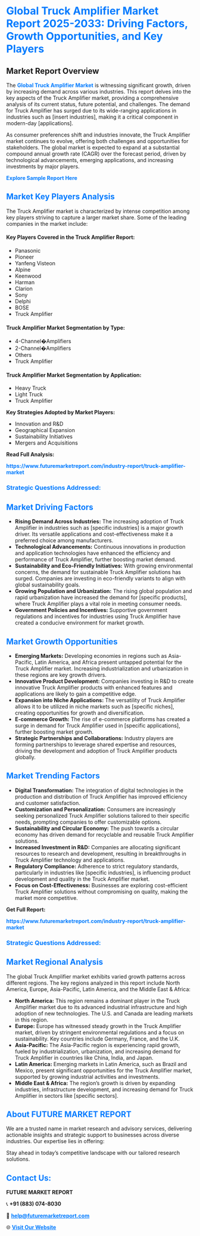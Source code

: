 <h1 style="color: #007BFF;">Global Truck Amplifier Market Report 2025-2033: Driving Factors, Growth Opportunities, and Key Players</h1>

<section id="overview">
<h2>Market Report Overview</h2>
<p>The <a href="https://www.futuremarketreport.com/industry-report/truck-amplifier-market" style="color: #007BFF; text-decoration: none;"><strong>Global Truck Amplifier Market</strong></a> is witnessing significant growth, driven by increasing demand across various industries. This report delves into the key aspects of the Truck Amplifier market, providing a comprehensive analysis of its current status, future potential, and challenges. The demand for Truck Amplifier has surged due to its wide-ranging applications in industries such as [insert industries], making it a critical component in modern-day [applications].</p>
<p>As consumer preferences shift and industries innovate, the Truck Amplifier market continues to evolve, offering both challenges and opportunities for stakeholders. The global market is expected to expand at a substantial compound annual growth rate (CAGR) over the forecast period, driven by technological advancements, emerging applications, and increasing investments by major players.</p>
</section>

<section id="overview">
<p><a href="https://www.futuremarketreport.com/request-sample/reportId=101156" style="color: #007BFF; text-decoration: none;"><strong>Explore Sample Report Here</strong></a></p>
</section>

<section id="key-players">
<h2 style="color: #007BFF;">Market Key Players Analysis</h2>
<p>The Truck Amplifier market is characterized by intense competition among key players striving to capture a larger market share. Some of the leading companies in the market include:</p>
<h4>Key Players Covered in the Truck Amplifier Report:</h4>
<ul><li>Panasonic</li><li>Pioneer</li><li>Yanfeng Visteon</li><li>Alpine</li><li>Keenwood</li><li>Harman</li><li>Clarion</li><li>Sony</li><li>Delphi</li><li>BOSE</li><li>Truck Amplifier</li></ul>
<h4>Truck Amplifier Market Segmentation by Type:</h4>
<ul><li>4-Channel�Amplifiers</li><li>2-Channel�Amplifiers</li><li>Others</li><li>Truck Amplifier</li></ul>

<h4>Truck Amplifier Market Segmentation by Application:</h4>
<ul><li>Heavy Truck</li><li>Light Truck</li><li>Truck Amplifier</li></ul>
<p><strong>Key Strategies Adopted by Market Players:</strong></p>
<ul>
<li>Innovation and R&D</li>
<li>Geographical Expansion</li>
<li>Sustainability Initiatives</li>
<li>Mergers and Acquisitions</li>
</ul>
</section>

<section>
<p><strong>Read Full Analysis: </strong></p><a href="https://www.futuremarketreport.com/industry-report/truck-amplifier-market" style="color: #007BFF; text-decoration: none;"><strong>https://www.futuremarketreport.com/industry-report/truck-amplifier-market</strong></a>
<h3 style="color: #007BFF;">Strategic Questions Addressed:</h3>
</section>

<section id="driving-factors">
<h2 style="color: #007BFF;">Market Driving Factors</h2>
<ul>
<li><strong>Rising Demand Across Industries:</strong> The increasing adoption of Truck Amplifier in industries such as [specific industries] is a major growth driver. Its versatile applications and cost-effectiveness make it a preferred choice among manufacturers.</li>
<li><strong>Technological Advancements:</strong> Continuous innovations in production and application technologies have enhanced the efficiency and performance of Truck Amplifier, further boosting market demand.</li>
<li><strong>Sustainability and Eco-Friendly Initiatives:</strong> With growing environmental concerns, the demand for sustainable Truck Amplifier solutions has surged. Companies are investing in eco-friendly variants to align with global sustainability goals.</li>
<li><strong>Growing Population and Urbanization:</strong> The rising global population and rapid urbanization have increased the demand for [specific products], where Truck Amplifier plays a vital role in meeting consumer needs.</li>
<li><strong>Government Policies and Incentives:</strong> Supportive government regulations and incentives for industries using Truck Amplifier have created a conducive environment for market growth.</li>
</ul>
</section>

<section id="growth-opportunities">
<h2 style="color: #007BFF;">Market Growth Opportunities</h2>
<ul>
<li><strong>Emerging Markets:</strong> Developing economies in regions such as Asia-Pacific, Latin America, and Africa present untapped potential for the Truck Amplifier market. Increasing industrialization and urbanization in these regions are key growth drivers.</li>
<li><strong>Innovative Product Development:</strong> Companies investing in R&D to create innovative Truck Amplifier products with enhanced features and applications are likely to gain a competitive edge.</li>
<li><strong>Expansion into Niche Applications:</strong> The versatility of Truck Amplifier allows it to be utilized in niche markets such as [specific niches], creating opportunities for growth and diversification.</li>
<li><strong>E-commerce Growth:</strong> The rise of e-commerce platforms has created a surge in demand for Truck Amplifier used in [specific applications], further boosting market growth.</li>
<li><strong>Strategic Partnerships and Collaborations:</strong> Industry players are forming partnerships to leverage shared expertise and resources, driving the development and adoption of Truck Amplifier products globally.</li>
</ul>
</section>

<section id="trending-factors">
<h2 style="color: #007BFF;">Market Trending Factors</h2>
<ul>
<li><strong>Digital Transformation:</strong> The integration of digital technologies in the production and distribution of Truck Amplifier has improved efficiency and customer satisfaction.</li>
<li><strong>Customization and Personalization:</strong> Consumers are increasingly seeking personalized Truck Amplifier solutions tailored to their specific needs, prompting companies to offer customizable options.</li>
<li><strong>Sustainability and Circular Economy:</strong> The push towards a circular economy has driven demand for recyclable and reusable Truck Amplifier solutions.</li>
<li><strong>Increased Investment in R&D:</strong> Companies are allocating significant resources to research and development, resulting in breakthroughs in Truck Amplifier technology and applications.</li>
<li><strong>Regulatory Compliance:</strong> Adherence to strict regulatory standards, particularly in industries like [specific industries], is influencing product development and quality in the Truck Amplifier market.</li>
<li><strong>Focus on Cost-Effectiveness:</strong> Businesses are exploring cost-efficient Truck Amplifier solutions without compromising on quality, making the market more competitive.</li>
</ul>
</section>

<section>
<p><strong>Get Full Report: </strong></p><a href="https://www.futuremarketreport.com/industry-report/truck-amplifier-market" style="color: #007BFF; text-decoration: none;"><strong>https://www.futuremarketreport.com/industry-report/truck-amplifier-market</strong></a>
<h3 style="color: #007BFF;">Strategic Questions Addressed:</h3>
</section>


<section id="regional-analysis">
<h2 style="color: #007BFF;">Market Regional Analysis</h2>
<p>The global Truck Amplifier market exhibits varied growth patterns across different regions. The key regions analyzed in this report include North America, Europe, Asia-Pacific, Latin America, and the Middle East & Africa:</p>
<ul>
<li><strong>North America:</strong> This region remains a dominant player in the Truck Amplifier market due to its advanced industrial infrastructure and high adoption of new technologies. The U.S. and Canada are leading markets in this region.</li>
<li><strong>Europe:</strong> Europe has witnessed steady growth in the Truck Amplifier market, driven by stringent environmental regulations and a focus on sustainability. Key countries include Germany, France, and the U.K.</li>
<li><strong>Asia-Pacific:</strong> The Asia-Pacific region is experiencing rapid growth, fueled by industrialization, urbanization, and increasing demand for Truck Amplifier in countries like China, India, and Japan.</li>
<li><strong>Latin America:</strong> Emerging markets in Latin America, such as Brazil and Mexico, present significant opportunities for the Truck Amplifier market, supported by growing industrial activities and investments.</li>
<li><strong>Middle East & Africa:</strong> The region’s growth is driven by expanding industries, infrastructure development, and increasing demand for Truck Amplifier in sectors like [specific sectors].</li>
</ul>
</section>

<footer>
<h2 style="color: #007BFF;">About FUTURE MARKET REPORT</h2>
<p>We are a trusted name in market research and advisory services, delivering actionable insights and strategic support to businesses across diverse industries. Our expertise lies in offering:</p>

<p>Stay ahead in today’s competitive landscape with our tailored research solutions.</p>

<h2 style="color: #007BFF;">Contact Us:</h2>
<p><strong>FUTURE MARKET REPORT</strong></p>
<p>📞 <strong>+91 (883) 074-8030</strong></p>
<p>📧 <strong><a href="mailto:help@futuremarketreport.com" style="color: #007BFF;">help@futuremarketreport.com</a></strong></p>
<p>🌐 <strong><a href="https://www.futuremarketreport.com/" style="color: #007BFF;">Visit Our Website</a></strong></p>
</footer>
